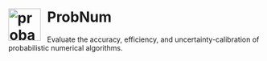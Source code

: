 # <a href="https://probnum-evaluation.readthedocs.io"><img align="left" src="https://raw.githubusercontent.com/probabilistic-numerics/probnum-evaluation/master/docs/source/img/logo/logo_wide.png" alt="probabilistic numerics" width="64" style="padding-right: 10px; padding left: 10px;" title="ProbNum-Evaluation in Python"/></a> ProbNum



 Evaluate the accuracy, efficiency, and uncertainty-calibration of probabilistic numerical algorithms. 
